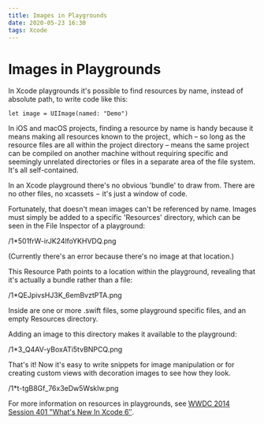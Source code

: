 ```yaml
---
title: Images in Playgrounds
date: 2020-05-23 16:30
tags: Xcode
---
```


# Images in Playgrounds

In Xcode playgrounds it's possible to find resources by name, instead of absolute path, to write code like this:

```
let image = UIImage(named: "Demo")
```

In iOS and macOS projects, finding a resource by name is handy because it means making all resources known to the project ,  which – so long as the resource files are all within the project directory – means the same project can be compiled on another machine without requiring specific and seemingly unrelated directories or files in a separate area of the file system. It's all self-contained.

In an Xcode playground there's no obvious 'bundle' to draw from. There are no other files, no xcassets  –  it's just a window of code.

Fortunately, that doesn't mean images can't be referenced by name. Images must simply be added to a specific 'Resources' directory, which can be seen in the File Inspector of a playground:

/1*501frW-irJK24lfoYKHVDQ.png

(Currently there's an error because there's no image at that location.)

This Resource Path points to a location within the playground, revealing that it's actually a bundle rather than a file:

/1*QEJpivsHJ3K_6emBvztPTA.png

Inside are one or more .swift files, some playground specific files, and an empty Resources directory.

Adding an image to this directory makes it available to the playground:

/1*3_Q4AV-yBoxATi5tvBNPCQ.png

That's it! Now it's easy to write snippets for image manipulation or for creating custom views with decoration images to see how they look.

/1*t-tgB8Gf_76x3eDw5WskIw.png

For more information on resources in playgrounds, see [WWDC 2014 Session 401 "What's New In Xcode 6″](https://developer.apple.com/videos/wwdc/2014/).